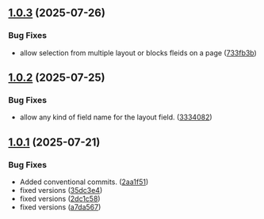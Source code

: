 ## [1.0.3](https://github.com/tearoom1/kirby-block-reference/compare/v1.0.2...v1.0.3) (2025-07-26)


### Bug Fixes

* allow selection from multiple layout or blocks fleids on a page ([733fb3b](https://github.com/tearoom1/kirby-block-reference/commit/733fb3b197a2c8ff5c30690003fbeefc7a9cf3ff))

## [1.0.2](https://github.com/tearoom1/kirby-block-reference/compare/v1.0.1...v1.0.2) (2025-07-25)


### Bug Fixes

* allow any kind of field name for the layout field. ([3334082](https://github.com/tearoom1/kirby-block-reference/commit/333408263836c7cb4ffff90eb5250b41236d97fb))

## [1.0.1](https://github.com/tearoom1/kirby-block-reference/compare/2aa1f518f5f0c5d18e011289da8ecd3adf71f98b...v1.0.1) (2025-07-21)


### Bug Fixes

* Added conventional commits. ([2aa1f51](https://github.com/tearoom1/kirby-block-reference/commit/2aa1f518f5f0c5d18e011289da8ecd3adf71f98b))
* fixed versions ([35dc3e4](https://github.com/tearoom1/kirby-block-reference/commit/35dc3e4088f3b00cbedb4c5400858ba35ed60903))
* fixed versions ([2dc1c58](https://github.com/tearoom1/kirby-block-reference/commit/2dc1c583f14dd51262aa264ab9977c9d3b843997))
* fixed versions ([a7da567](https://github.com/tearoom1/kirby-block-reference/commit/a7da567ca0d7fc1307f99b80ccdec111054d716c))

